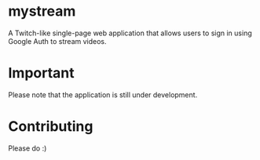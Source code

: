 # mystream
A Twitch-like single-page web application that allows users to sign in using Google Auth to stream videos.


# Important
Please note that the application is still under development.

# Contributing
Please do :)

